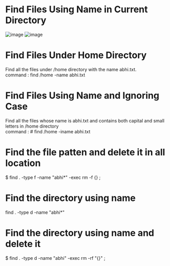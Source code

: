 #  Find Files Using Name in Current Directory
![image](https://github.com/abhiramdas99/linux-command-shell-script/assets/62290469/e9e0ba87-9040-4b74-b16f-f3ad794a13a3)
![image](https://github.com/abhiramdas99/linux-command-shell-script/assets/62290469/90bca992-a7cd-49a7-829a-06bfdb75621e)

# Find Files Under Home Directory
Find all the files under /home directory with the name abhi.txt.<br>
command : find /home -name abhi.txt

# Find Files Using Name and Ignoring Case
Find all the files whose name is abhi.txt and contains both capital and small letters in /home directory<br>
command : # find /home -iname abhi.txt

# Find the file patten and delete it in all location 
$ find . -type f -name "abhi*" -exec rm -f {} \;

# Find the directory using name  
find . -type d -name "abhi*"

# Find the  directory using name and delete it 
$ find . -type d -name "abhi"  -exec rm -rf "{}" \;
